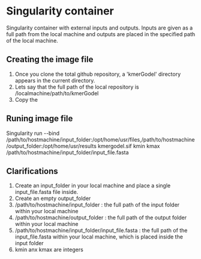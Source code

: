 # Singularity container
Singularity container with external inputs and outputs. Inputs are given as a full path from the local machine and outputs are placed in the specified path of the local machine.

## Creating the image file
1. Once you clone the total github repository, a 'kmerGodel' directory appears in the current directory.
2. Lets say that the full path of the local repository is /localmachine/path/to/kmerGodel
3. Copy the 

## Runing image file
Singularity run --bind /path/to/hostmachine/input_folder:/opt/home/usr/files,/path/to/hostmachine/output_folder:/opt/home/usr/results kmergodel.sif kmin kmax /path/to/hostmachine/input_folder/input_file.fasta

## Clarifications
1. Create an input_folder in your local machine and place a single input_file.fasta file inside.
2. Create an empty output_folder
3. /path/to/hostmachine/input_folder : the full path of the input folder within your local machine
4. /path/to/hostmachine/output_folder : the full path of the output folder within your local machine
5. /path/to/hostmachine/input_folder/input_file.fasta : the full path of the input_file.fasta within your local machine, which is placed inside the input folder
6. kmin anx kmax are integers
